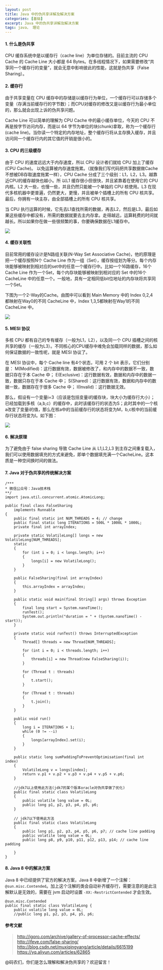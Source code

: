 ```yaml
---
layout: post
title: Java 中的伪共享详解及解决方案
categories: [基础]
excerpt: Java 中的伪共享详解及解决方案
tags: java， 理论  
---
```


#### 1. 什么是伪共享

CPU 缓存系统中是以缓存行（cache line）为单位存储的。目前主流的 CPU Cache 的 Cache Line 大小都是 64 Bytes。在多线程情况下，如果需要修改“共享同一个缓存行的变量”，就会无意中影响彼此的性能，这就是伪共享（False Sharing）。

#### 2. 缓存行

由于共享变量在 CPU 缓存中的存储是以缓存行为单位，一个缓存行可以存储多个变量（存满当前缓存行的字节数）；而CPU对缓存的修改又是以缓存行为最小单位的，那么就会出现上诉的伪共享问题。

Cache Line 可以简单的理解为 CPU Cache 中的最小缓存单位，今天的 CPU 不再是按字节访问内存，而是以 64 字节为单位的块(chunk)拿取，称为一个缓存行(cache line)。当你读一个特定的内存地址，整个缓存行将从主存换入缓存，并且访问同一个缓存行内的其它值的开销是很小的。

#### 3. CPU 的三级缓存

由于 CPU 的速度远远大于内存速度，所以 CPU 设计者们就给 CPU 加上了缓存(CPU Cache)。 以免运算被内存速度拖累。（就像我们写代码把共享数据做Cache不想被DB存取速度拖累一样），CPU Cache 分成了三个级别：L1，L2，L3。越靠近CPU的缓存越快也越小。所 以L1 缓存很小但很快，并且紧靠着在使用它的 CPU 内核。L2 大一些，也慢一些，并且仍然只能被一个单独的 CPU 核使用。L3 在现代多核机器中更普遍，仍然更大，更慢，并且被单个插槽上的所有 CPU 核共享。最后，你拥有一块主存，由全部插槽上的所有 CPU 核共享。

当 CPU 执行运算的时候，它先去L1查找所需的数据，再去L2，然后是L3，最后如果这些缓存中都没有，所需的数据就要去主内存拿。走得越远，运算耗费的时间就越长。所以如果你在做一些很频繁的事，你要确保数据在L1缓存中。

![](http://img.javastack.cn/18-5-31/91078691.jpg)

#### 4. 缓存关联性

目前常用的缓存设计是N路组关联(N-Way Set Associative Cache)，他的原理是把一个缓存按照N个 Cache Line 作为一组（Set），缓存按组划为等分。每个内存块能够被映射到相对应的set中的任意一个缓存行中。比如一个16路缓存，16个 Cache Line 作为一个Set，每个内存块能够被映射到相对应的 Set 中的16个 CacheLine 中的任意一个。一般地，具有一定相同低bit位地址的内存块将共享同一个Set。 

下图为一个2-Way的Cache。由图中可以看到 Main Memory 中的 Index 0,2,4 都映射在Way0的不同 CacheLine 中，Index 1,3,5都映射在Way1的不同 CacheLine 中。

![](http://img.javastack.cn/18-5-31/71458405.jpg)

#### 5. MESI 协议

多核 CPU 都有自己的专有缓存（一般为L1，L2），以及同一个 CPU 插槽之间的核共享的缓存（一般为L3）。不同核心的CPU缓存中难免会加载同样的数据，那么如何保证数据的一致性呢，就是 MESI 协议了。

在 MESI 协议中，每个 Cache line 有4个状态，可用 2 个 bit 表示，它们分别是： 
M(Modified)：这行数据有效，数据被修改了，和内存中的数据不一致，数据只存在于本 Cache 中； 
E(Exclusive)：这行数据有效，数据和内存中的数据一致，数据只存在于本 Cache 中； 
S(Shared)：这行数据有效，数据和内存中的数据一致，数据存在于很多 Cache 中； 
I(Invalid)：这行数据无效。

那么，假设有一个变量i=3（应该是包括变量i的缓存块，块大小为缓存行大小）；已经加载到多核（a,b,c）的缓存中，此时该缓存行的状态为S；此时其中的一个核a改变了变量i的值，那么在核a中的当前缓存行的状态将变为M，b,c核中的当前缓存行状态将变为I。如下图：

![](http://img.javastack.cn/18-5-31/66429246.jpg)

#### 6. 解决原理

为了避免由于 false sharing 导致 Cache Line 从 L1,L2,L3 到主存之间重复载入，我们可以使用数据填充的方式来避免，即单个数据填充满一个CacheLine。这本质是一种空间换时间的做法。

#### 7. Java 对于伪共享的传统解决方案

```
/***
* 微信公众号：Java技术栈
**/
import java.util.concurrent.atomic.AtomicLong;

public final class FalseSharing
    implements Runnable
{
    public final static int NUM_THREADS = 4; // change
    public final static long ITERATIONS = 500L * 1000L * 1000L;
    private final int arrayIndex;

    private static VolatileLong[] longs = new VolatileLong[NUM_THREADS];
    static
    {
        for (int i = 0; i < longs.length; i++)
        {
            longs[i] = new VolatileLong();
        }
    }

    public FalseSharing(final int arrayIndex)
    {
        this.arrayIndex = arrayIndex;
    }

    public static void main(final String[] args) throws Exception
    {
        final long start = System.nanoTime();
        runTest();
        System.out.println("duration = " + (System.nanoTime() - start));
    }

    private static void runTest() throws InterruptedException
    {
        Thread[] threads = new Thread[NUM_THREADS];

        for (int i = 0; i < threads.length; i++)
        {
            threads[i] = new Thread(new FalseSharing(i));
        }

        for (Thread t : threads)
        {
            t.start();
        }

        for (Thread t : threads)
        {
            t.join();
        }
    }

    public void run()
    {
        long i = ITERATIONS + 1;
        while (0 != --i)
        {
            longs[arrayIndex].set(i);
        }
    }

    public static long sumPaddingToPreventOptimisation(final int index)
    {
        VolatileLong v = longs[index];
        return v.p1 + v.p2 + v.p3 + v.p4 + v.p5 + v.p6;
    }

    //jdk7以上使用此方法(jdk7的某个版本oracle对伪共享做了优化)
    public final static class VolatileLong
    {
        public volatile long value = 0L;
        public long p1, p2, p3, p4, p5, p6;
    }

    // jdk7以下使用此方法
    public final static class VolatileLong
    {
        public long p1, p2, p3, p4, p5, p6, p7; // cache line padding
        public volatile long value = 0L;
        public long p8, p9, p10, p11, p12, p13, p14; // cache line padding

    }
}
```


#### 8. Java 8 中的解决方案

Java 8 中已经提供了官方的解决方案，Java 8 中新增了一个注解：`@sun.misc.Contended`。加上这个注解的类会自动补齐缓存行，需要注意的是此注解默认是无效的，需要在 jvm 启动时设置 `-XX:-RestrictContended` 才会生效。


```
@sun.misc.Contended
public final static class VolatileLong {
    public volatile long value = 0L;
    //public long p1, p2, p3, p4, p5, p6;
```


#### 参考文献

> http://igoro.com/archive/gallery-of-processor-cache-effects/
> http://ifeve.com/false-sharing/ 
> http://blog.csdn.net/muxiqingyang/article/details/6615199 
> https://yq.aliyun.com/articles/62865

@码农们，你们是怎么理解和解决伪共享的？欢迎留言！

